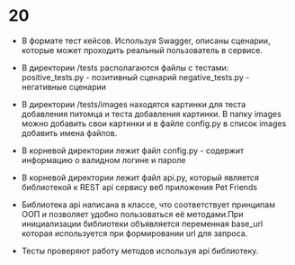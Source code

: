 # 20

- В формате тест кейсов. Используя Swagger, описаны сценарии, которые может проходить реальный пользователь в сервисе.

- В директории /tests располагаются файлы с тестами:
positive_tests.py - позитивный сценарий
negative_tests.py - негативные сценарии
- В директории /tests/images находятся картинки для теста добавления питомца и теста добавления картинки. В папку images можно добавить свои картинки и в файле config.py в список images добавить имена файлов.
- В корневой директории лежит файл config.py - содержит информацию о валидном логине и пароле
- В корневой директории лежит файл api.py, который является библиотекой к REST api сервису веб приложения Pet Friends
- Библиотека api написана в классе, что соответствует принципам ООП и позволяет удобно пользоваться её методами.При инициализации библиотеки объявляется переменная base_url которая используется при формировании url для запроса.
- Тесты проверяют работу методов используя api библиотеку.
